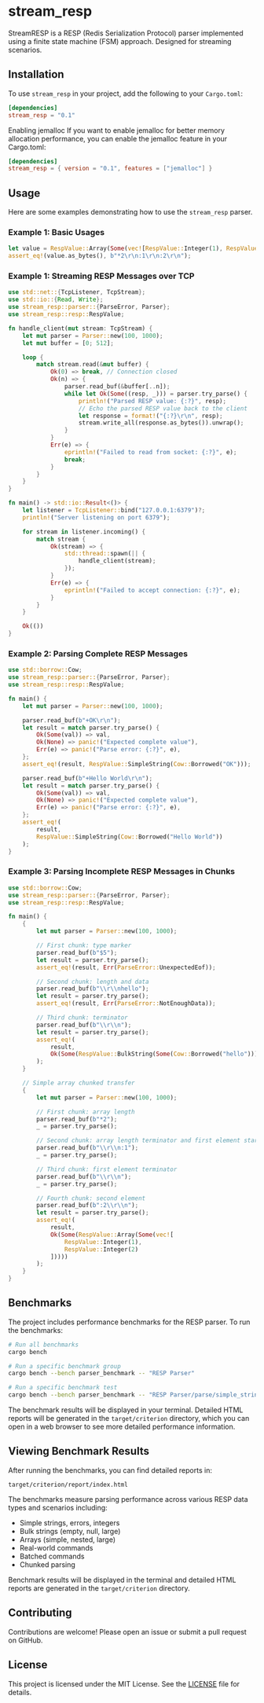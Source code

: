# stream_resp

StreamRESP is a RESP (Redis Serialization Protocol) parser implemented using a finite state machine (FSM) approach. Designed for streaming scenarios.

## Installation

To use `stream_resp` in your project, add the following to your `Cargo.toml`:

```toml
[dependencies]
stream_resp = "0.1"
```
Enabling jemalloc
If you want to enable jemalloc for better memory allocation performance, you can enable the jemalloc feature in your Cargo.toml:
```toml
[dependencies]
stream_resp = { version = "0.1", features = ["jemalloc"] }
```

## Usage

Here are some examples demonstrating how to use the `stream_resp` parser.

### Example 1: Basic Usages
```rust
let value = RespValue::Array(Some(vec![RespValue::Integer(1), RespValue::Integer(2)]));
assert_eq!(value.as_bytes(), b"*2\r\n:1\r\n:2\r\n");
```

### Example 1: Streaming RESP Messages over TCP
```rust
use std::net::{TcpListener, TcpStream};
use std::io::{Read, Write};
use stream_resp::parser::{ParseError, Parser};
use stream_resp::resp::RespValue;

fn handle_client(mut stream: TcpStream) {
    let mut parser = Parser::new(100, 1000);
    let mut buffer = [0; 512];

    loop {
        match stream.read(&mut buffer) {
            Ok(0) => break, // Connection closed
            Ok(n) => {
                parser.read_buf(&buffer[..n]);
                while let Ok(Some((resp, _))) = parser.try_parse() {
                    println!("Parsed RESP value: {:?}", resp);
                    // Echo the parsed RESP value back to the client
                    let response = format!("{:?}\r\n", resp);
                    stream.write_all(response.as_bytes()).unwrap();
                }
            }
            Err(e) => {
                eprintln!("Failed to read from socket: {:?}", e);
                break;
            }
        }
    }
}

fn main() -> std::io::Result<()> {
    let listener = TcpListener::bind("127.0.0.1:6379")?;
    println!("Server listening on port 6379");

    for stream in listener.incoming() {
        match stream {
            Ok(stream) => {
                std::thread::spawn(|| {
                    handle_client(stream);
                });
            }
            Err(e) => {
                eprintln!("Failed to accept connection: {:?}", e);
            }
        }
    }

    Ok(())
}
```

### Example 2: Parsing Complete RESP Messages

```rust
use std::borrow::Cow;
use stream_resp::parser::{ParseError, Parser};
use stream_resp::resp::RespValue;

fn main() {
    let mut parser = Parser::new(100, 1000);

    parser.read_buf(b"+OK\r\n");
    let result = match parser.try_parse() {
        Ok(Some(val)) => val,
        Ok(None) => panic!("Expected complete value"),
        Err(e) => panic!("Parse error: {:?}", e),
    };
    assert_eq!(result, RespValue::SimpleString(Cow::Borrowed("OK")));

    parser.read_buf(b"+Hello World\r\n");
    let result = match parser.try_parse() {
        Ok(Some(val)) => val,
        Ok(None) => panic!("Expected complete value"),
        Err(e) => panic!("Parse error: {:?}", e),
    };
    assert_eq!(
        result,
        RespValue::SimpleString(Cow::Borrowed("Hello World"))
    );
}
```

### Example 3: Parsing Incomplete RESP Messages in Chunks

```rust
use std::borrow::Cow;
use stream_resp::parser::{ParseError, Parser};
use stream_resp::resp::RespValue;

fn main() {
    {
        let mut parser = Parser::new(100, 1000);

        // First chunk: type marker
        parser.read_buf(b"$5");
        let result = parser.try_parse();
        assert_eq!(result, Err(ParseError::UnexpectedEof));

        // Second chunk: length and data
        parser.read_buf(b"\\r\\nhello");
        let result = parser.try_parse();
        assert_eq!(result, Err(ParseError::NotEnoughData));

        // Third chunk: terminator
        parser.read_buf(b"\\r\\n");
        let result = parser.try_parse();
        assert_eq!(
            result,
            Ok(Some(RespValue::BulkString(Some(Cow::Borrowed("hello")))))
        );
    }

    // Simple array chunked transfer
    {
        let mut parser = Parser::new(100, 1000);

        // First chunk: array length
        parser.read_buf(b"*2");
        _ = parser.try_parse();

        // Second chunk: array length terminator and first element start
        parser.read_buf(b"\\r\\n:1");
        _ = parser.try_parse();

        // Third chunk: first element terminator
        parser.read_buf(b"\\r\\n");
        _ = parser.try_parse();

        // Fourth chunk: second element
        parser.read_buf(b":2\\r\\n");
        let result = parser.try_parse();
        assert_eq!(
            result,
            Ok(Some(RespValue::Array(Some(vec![
                RespValue::Integer(1),
                RespValue::Integer(2)
            ]))))
        );
    }
}
```

## Benchmarks

The project includes performance benchmarks for the RESP parser. To run the benchmarks:

```bash
# Run all benchmarks
cargo bench

# Run a specific benchmark group
cargo bench --bench parser_benchmark -- "RESP Parser"

# Run a specific benchmark test
cargo bench --bench parser_benchmark -- "RESP Parser/parse/simple_string"
```

The benchmark results will be displayed in your terminal. Detailed HTML reports will be generated in the `target/criterion` directory, which you can open in a web browser to see more detailed performance information.

## Viewing Benchmark Results

After running the benchmarks, you can find detailed reports in:
```
target/criterion/report/index.html
```

The benchmarks measure parsing performance across various RESP data types and scenarios including:
- Simple strings, errors, integers
- Bulk strings (empty, null, large)
- Arrays (simple, nested, large)
- Real-world commands
- Batched commands
- Chunked parsing

Benchmark results will be displayed in the terminal and detailed HTML reports are generated in the 
`target/criterion` directory.

## Contributing

Contributions are welcome! Please open an issue or submit a pull request on GitHub.

## License

This project is licensed under the MIT License. See the [LICENSE](LICENSE) file for details.